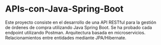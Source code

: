 # APIs-con-Java-Spring-Boot
Este proyecto consiste en el desarrollo de una API RESTful para la gestión de órdenes de compra utilizando Java Spring Boot. Se ha probado cada endpoint utilizando Postman. Arquitectura basada en microservicios. Relacionamientos entre entidades mediante JPA/Hibernate.
